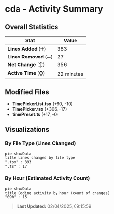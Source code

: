# cda - Activity Summary 

## Overall Statistics

| Stat                   | Value                                                             |
| ---------------------- | ----------------------------------------------------------------- |
| **Lines Added** (➕)   | 383                                          |
| **Lines Removed** (➖) | 27                                        |
| **Net Change** (↕)    | 356                |
| **Active Time** (⌚)   | 22 minutes |


## Modified Files
- **TimePickerList.tsx** (+60, -10)
- **TimePicker.tsx** (+306, -17)
- **timePreset.ts** (+17, -0)

## Visualizations

### By File Type (Lines Changed)

```mermaid
pie showData
title Lines changed by file type
".tsx" : 393
".ts" : 17
```

### By Hour (Estimated Activity Count)

```mermaid
pie showData
title Coding activity by hour (count of changes)
"09h" : 15
```


> **Last Updated:** 02/04/2025, 09:15:59
